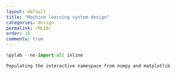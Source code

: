 ```yaml
---
layout: default
title: "Machine learning system design"
categories: design
permalink: /ML18/
order: 18
comments: true
---
```



```python
%pylab --no-import-all inline
```

    Populating the interactive namespace from numpy and matplotlib

